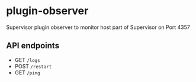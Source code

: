 # plugin-observer

Supervisor plugin observer to monitor host part of Supervisor on Port 4357

## API endpoints

- GET `/logs`
- POST `/restart`
- GET `/ping`
